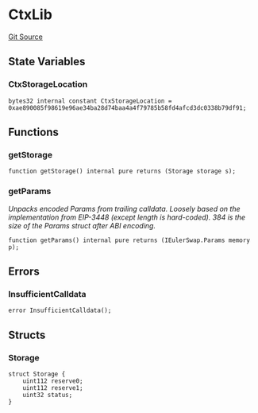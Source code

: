 # CtxLib
[Git Source](https://github.com/euler-xyz/euler-swap/blob/7080c3fe0c9f935c05849a0756ed43d959130afd/src/libraries/CtxLib.sol)


## State Variables
### CtxStorageLocation

```solidity
bytes32 internal constant CtxStorageLocation = 0xae890085f98619e96ae34ba28d74baa4a4f79785b58fd4afcd3dc0338b79df91;
```


## Functions
### getStorage


```solidity
function getStorage() internal pure returns (Storage storage s);
```

### getParams

*Unpacks encoded Params from trailing calldata. Loosely based on
the implementation from EIP-3448 (except length is hard-coded).
384 is the size of the Params struct after ABI encoding.*


```solidity
function getParams() internal pure returns (IEulerSwap.Params memory p);
```

## Errors
### InsufficientCalldata

```solidity
error InsufficientCalldata();
```

## Structs
### Storage

```solidity
struct Storage {
    uint112 reserve0;
    uint112 reserve1;
    uint32 status;
}
```

